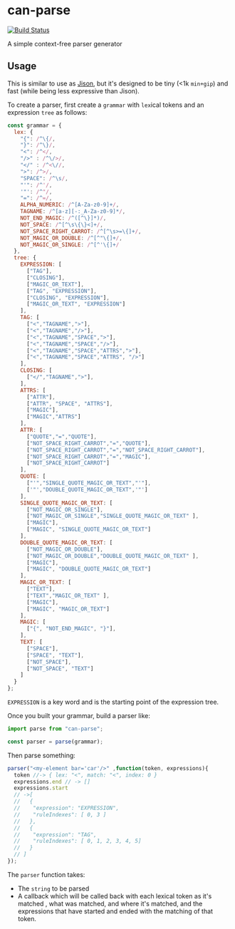 # can-parse

[![Build Status](https://travis-ci.org/canjs/can-parse.png?branch=master)](https://travis-ci.org/canjs/can-parse)

A simple context-free parser generator

## Usage

This is similar to use as [Jison](http://zaa.ch/jison/), but it's designed to be
tiny (<1k `min+gip`) and fast (while being less expressive than Jison).

To create a parser, first create a `grammar` with `lex`ical tokens and
an expression `tree` as follows:

```javascript
const grammar = {
  lex: {
    "{": /^\{/,
    "}": /^\}/,
    "<": /^</,
    "/>" : /^\/>/,
    "</" : /^<\//,
    ">": /^>/,
    "SPACE": /^\s/,
    "'": /^'/,
    '"': /^"/,
    "=": /^=/,
    ALPHA_NUMERIC: /^[A-Za-z0-9]+/,
    TAGNAME: /^[a-z][-:_A-Za-z0-9]*/,
    NOT_END_MAGIC: /^([^\}]*)/,
    NOT_SPACE: /^[^\s\{\}<]+/,
    NOT_SPACE_RIGHT_CARROT: /^[^\s>=\{]+/,
    NOT_MAGIC_OR_DOUBLE: /^[^"\{]+/,
    NOT_MAGIC_OR_SINGLE: /^[^'\{]+/
  },
  tree: {
    EXPRESSION: [
      ["TAG"],
      ["CLOSING"],
      ["MAGIC_OR_TEXT"],
      ["TAG", "EXPRESSION"],
      ["CLOSING", "EXPRESSION"],
      ["MAGIC_OR_TEXT", "EXPRESSION"]
    ],
    TAG: [
      ["<","TAGNAME",">"],
      ["<","TAGNAME","/>"],
      ["<","TAGNAME","SPACE",">"],
      ["<","TAGNAME","SPACE","/>"],
      ["<","TAGNAME","SPACE","ATTRS",">"],
      ["<","TAGNAME","SPACE","ATTRS", "/>"]
    ],
    CLOSING: [
      ["</","TAGNAME",">"],
    ],
    ATTRS: [
      ["ATTR"],
      ["ATTR", "SPACE", "ATTRS"],
      ["MAGIC"],
      ["MAGIC","ATTRS"]
    ],
    ATTR: [
      ["QUOTE","=","QUOTE"],
      ["NOT_SPACE_RIGHT_CARROT","=","QUOTE"],
      ["NOT_SPACE_RIGHT_CARROT","=","NOT_SPACE_RIGHT_CARROT"],
      ["NOT_SPACE_RIGHT_CARROT","=","MAGIC"],
      ["NOT_SPACE_RIGHT_CARROT"]
    ],
    QUOTE: [
      ["'","SINGLE_QUOTE_MAGIC_OR_TEXT","'"],
      ['"',"DOUBLE_QUOTE_MAGIC_OR_TEXT",'"']
    ],
    SINGLE_QUOTE_MAGIC_OR_TEXT: [
      ["NOT_MAGIC_OR_SINGLE"],
      ["NOT_MAGIC_OR_SINGLE","SINGLE_QUOTE_MAGIC_OR_TEXT" ],
      ["MAGIC"],
      ["MAGIC", "SINGLE_QUOTE_MAGIC_OR_TEXT"]
    ],
    DOUBLE_QUOTE_MAGIC_OR_TEXT: [
      ["NOT_MAGIC_OR_DOUBLE"],
      ["NOT_MAGIC_OR_DOUBLE","DOUBLE_QUOTE_MAGIC_OR_TEXT" ],
      ["MAGIC"],
      ["MAGIC", "DOUBLE_QUOTE_MAGIC_OR_TEXT"]
    ],
    MAGIC_OR_TEXT: [
      ["TEXT"],
      ["TEXT","MAGIC_OR_TEXT" ],
      ["MAGIC"],
      ["MAGIC", "MAGIC_OR_TEXT"]
    ],
    MAGIC: [
      ["{", "NOT_END_MAGIC", "}"],
    ],
    TEXT: [
      ["SPACE"],
      ["SPACE", "TEXT"],
      ["NOT_SPACE"],
      ["NOT_SPACE", "TEXT"]
    ]
  }
};
```

`EXPRESSION` is a key word and is the starting point of the expression tree.  

Once you built your grammar, build a parser like:

```javascript
import parse from "can-parse";

const parser = parse(grammar);
```


Then parse something:

```javascript
parser("<my-element bar='car'/>" ,function(token, expressions){
  token //-> { lex: "<", match: "<", index: 0 }
  expressions.end // -> []
  expressions.start
  // ->[
  //   {
  //    "expression": "EXPRESSION",
  //    "ruleIndexes": [ 0, 3 ]
  //   },
  //   {
  //    "expression": "TAG",
  //    "ruleIndexes": [ 0, 1, 2, 3, 4, 5]
  //   }
  // ]
});
```

The `parser` function takes:

 - The `string` to be parsed 
 - A callback which will be called back with each
lexical token as it's matched , what was matched, and where it's matched, and the expressions that have started and ended with the matching of that token.
